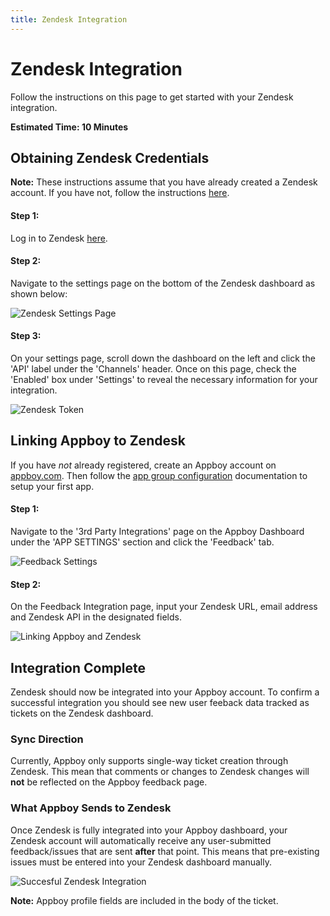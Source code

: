 ```yaml
---
title: Zendesk Integration
---
```

# Zendesk Integration

Follow the instructions on this page to get started with your Zendesk integration.

__Estimated Time: 10 Minutes__

## Obtaining Zendesk Credentials

__Note:__ These instructions assume that you have already created a Zendesk account. If you have not, follow the instructions [here][3].

#### Step 1:
Log in to Zendesk [here][4].

#### Step 2:
Navigate to the settings page on the bottom of the Zendesk dashboard as shown below:

![Zendesk Settings Page][5]

#### Step 3:
On your settings page, scroll down the dashboard on the left and click the 'API' label under the 'Channels' header. Once on this page, check the 'Enabled' box under 'Settings' to reveal the necessary information for your integration.

![Zendesk Token][6]

## Linking Appboy to Zendesk

If you have _not_ already registered, create an Appboy account on [appboy.com](https://dashboard.appboy.com/developers/sign_up). Then follow the [app group configuration](/App_Group_Configuration) documentation to setup your first app.

#### Step 1:
Navigate to the '3rd Party Integrations' page on the Appboy Dashboard under the 'APP SETTINGS' section and click the 'Feedback' tab.

![Feedback Settings][7]

#### Step 2:
On the Feedback Integration page, input your Zendesk URL, email address and Zendesk API in the designated fields.

![Linking Appboy and Zendesk][8]

## Integration Complete

Zendesk should now be integrated into your Appboy account. To confirm a successful integration you should see new user feeback data tracked as tickets on the Zendesk dashboard.

### Sync Direction

Currently, Appboy only supports single-way ticket creation through Zendesk. This mean that comments or changes to Zendesk changes will __not__ be reflected on the Appboy feedback page.

### What Appboy Sends to Zendesk

Once Zendesk is fully integrated into your Appboy dashboard, your Zendesk account will automatically receive any user-submitted feedback/issues that are sent __after__ that point. This means that pre-existing issues must be entered into your Zendesk dashboard manually.

![Succesful Zendesk Integration][10]

__Note:__ Appboy profile fields are included in the body of the ticket.

[3]: https://www.zendesk.com/register#company
[4]: https://www.zendesk.com
[5]: /assets/img/zendesk_settings.png "Zendesk Settings"
[6]: /assets/img/zendesk_token.png "Zendesk Token"
[7]: /assets/img/feedback_first_step.png "Zendesk Step One"
[8]: /assets/img/zendesk_second_step.png "Zendesk Step Two"
[10]: /assets/img/successful_zendesk.png "Setup Complete"
